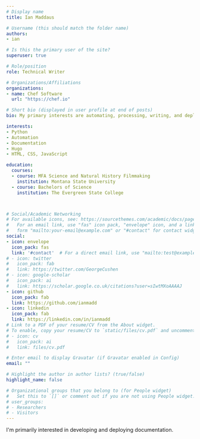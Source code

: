 ```yaml
---
# Display name
title: Ian Maddaus

# Username (this should match the folder name)
authors:
- ian

# Is this the primary user of the site?
superuser: true

# Role/position
role: Technical Writer

# Organizations/Affiliations
organizations:
- name: Chef Software
  url: "https://chef.io"

# Short bio (displayed in user profile at end of posts)
bio: My primary interests are automating, processing, writing, and deploying software documentation.

interests:
- Python
- Automation
- Documentation
- Hugo
- HTML, CSS, JavaScript

education:
  courses:
  - course: MFA Science and Natural History Filmmaking
    institution: Montana State University
  - course: Bachelors of Science
    institution: The Evergreen State College



# Social/Academic Networking
# For available icons, see: https://sourcethemes.com/academic/docs/page-builder/#icons
#   For an email link, use "fas" icon pack, "envelope" icon, and a link in the
#   form "mailto:your-email@example.com" or "#contact" for contact widget.
social:
- icon: envelope
  icon_pack: fas
  link: '#contact'  # For a direct email link, use "mailto:test@example.org".
# - icon: twitter
#   icon_pack: fab
#   link: https://twitter.com/GeorgeCushen
# - icon: google-scholar
#   icon_pack: ai
#   link: https://scholar.google.co.uk/citations?user=sIwtMXoAAAAJ
- icon: github
  icon_pack: fab
  link: https://github.com/ianmadd
- icon: linkedin
  icon_pack: fab
  link: https://linkedin.com/in/ianmadd
# Link to a PDF of your resume/CV from the About widget.
# To enable, copy your resume/CV to `static/files/cv.pdf` and uncomment the lines below.
# - icon: cv
#   icon_pack: ai
#   link: files/cv.pdf

# Enter email to display Gravatar (if Gravatar enabled in Config)
email: ""

# Highlight the author in author lists? (true/false)
highlight_name: false

# Organizational groups that you belong to (for People widget)
#   Set this to `[]` or comment out if you are not using People widget.
# user_groups:
# - Researchers
# - Visitors
---
```


I'm primarily interested in developing and deploying documentation. 

